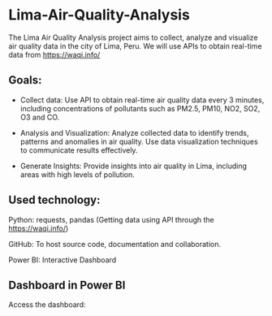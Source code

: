 # Lima-Air-Quality-Analysis
The Lima Air Quality Analysis project aims to collect, analyze and visualize air quality data in the city of Lima, Peru. We will use APIs to obtain real-time data from https://waqi.info/

## Goals:
* Collect data: Use API to obtain real-time air quality data every 3 minutes, including concentrations of pollutants such as PM2.5, PM10, NO2, SO2, O3 and CO.

* Analysis and Visualization: Analyze collected data to identify trends, patterns and anomalies in air quality. Use data visualization techniques to communicate results effectively.

* Generate Insights: Provide insights into air quality in Lima, including areas with high levels of pollution.


## Used technology:
Python: requests, pandas (Getting data using API through the https://waqi.info/)

GitHub: To host source code, documentation and collaboration.

Power BI: Interactive Dashboard

## Dashboard in Power BI

Access the dashboard:
